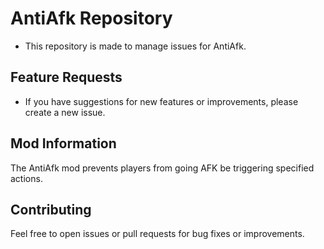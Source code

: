 # AntiAfk Repository

- This repository is made to manage issues for  AntiAfk.

## Feature Requests
- If you have suggestions for new features or improvements, please create a new issue.
  
## Mod Information

The AntiAfk mod prevents players from going AFK be triggering specified actions.

## Contributing
Feel free to open issues or pull requests for bug fixes or improvements.
